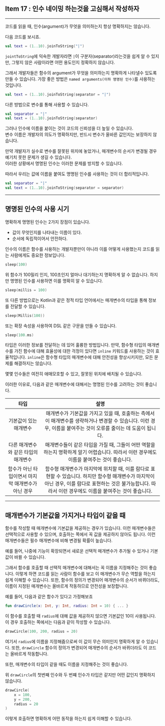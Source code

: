 ## Item 17 : 인수 네이밍 하는것을 고심해서 작성하자

---

코드를 읽을 때, 인수(argument)가 무엇을 의미하는지 항상 명확하지는 않습니다.

다음 코드를 보시죠.

```kotlin
val text = (1..10).joinToString("|")
```

`jointToString`에 익숙한 개발자라면 `|`이 구분자(separator)라는것을 쉽게 알 수 있지만, 그렇지 않은 사람이라면 어떤 용도인지 정확하지 않습니다.

그래서 개발자들은 함수의 argument가 무엇을 의미하는지 명확하게 나타낼수 있도록 만들 수 있습니다.
가장 좋은 방법은 `named arguments(이하 명명된 인수)`를 사용하는 것입니다.

```kotlin
val text = (1..10).joinToString(separator = "|")
```

다른 방법으로 변수를 통해 사용할 수 있습니다.

```kotlin
val separator = "|"
val text = (1..10).joinToString(separator)
```

그러나 인수에 이름을 붙이는 것이 코드의 신뢰성을 더 높일 수 있습니다.  
변수 이름은 개발자의 의도가 명확하지만, 반드시 변수가 올바른 값인지는 보장하지 않습니다.

만약 개발자가 실수로 변수를 잘못된 위치에 놓았거나, 매개변수의 순서가 변경될 경우 예기치 못한 문제가 생길 수 있습니다.  
이러한 상황에서 명명된 인수는 이러한 문제를 방지할 수 있습니다.

따라서 우리는 값에 이름을 붙여도 명명된 인수를 사용하는 것이 더 합리적입니다.

```kotlin
val separator = "|"
val text = (1..10).joinToString(separator = separator)
```

---

## 명명된 인수의 사용 시기

명확하게 명명된 인수는 2가지 장점이 있습니다.

- 값이 무엇인지를 나타내는 이름이 있다.
- 순서에 독립적이어서 안전하다.

인수의 이름은 함수를 사용하는 개발자뿐만이 아니라 이를 어떻게 사용했는지 코드를 읽는 사람에게도 중요한 정보입니다.

```kotlin
sleep(100)
```

위 함수가 100밀리 인지, 100초인지 얼마나 대기하는지 명확하게 알 수 없습니다.
하지만 명명된 인수를 사용하면 이를 명확히 알 수 있습니다.

```kotlin
sleep(millis = 100)
```

또 다른 방법으로는 Kotlin과 같은 정적 타입 언어에서는 매개변수의 타입을 통해 정보를 전달할 수 있습니다.

```kotlin
sleep(Millis(100))
```

또는 확장 속성을 사용하여 DSL 같은 구문을 만들 수 있습니다.

```kotlin
sleep(100.ms)
```

타입은 이러한 정보를 전달하는 데 있어 훌륭한 방법입니다.
만약, 함수형 타입의 매개변수를 가진 함수에 대해 효율성에 대한 걱정이 있다면 `inline` 키워드를 사용하는 것이 효율적입니다.
`inline`은 함수형 타입의 매개변수에 대해 안전성을 향상시키지만, 모든 문제를 해결하지는 않습니다.

몇몇 인수들은 여전히 애매모호할 수 있고, 잘못된 위치에 배치될 수 있습니다.

이러한 이유로, 다음과 같은 매개변수에 대해서는 명명된 인수를 고려하는 것이 좋습니다.

|              타입              |                                                           설명                                                            |
|:----------------------------:|:-----------------------------------------------------------------------------------------------------------------------:|
|         기본값이 있는 매개변수         |              매개변수가 기본값을 가지고 있을 때, 호출하는 측에서 이 매개변수를 생략하거나 변경할 수 있습니다. 이런 경우, 이름을 붙여주는 것이 오류를 줄이는 데 도움이 됩니다.              |
|     다른 매개변수와 같은 타입의 매개변수     |                     매개변수들이 같은 타입을 가질 때, 그들이 어떤 역할을 하는지 명확하게 알기 어렵습니다. 따라서 이런 경우에도 이름을 붙여주는 것이 좋습니다.                     |
| 함수가 아닌 타입이면서 마지막 매개변수가 아닌 경우 | 함수형 매개변수가 마지막에 위치할 때, 이를 람다로 표현할 수 있습니다. 하지만 함수형 매개변수가 마지막이 아닌 경우, 이를 람다로 표현하는 것은 불가능합니다. 따라서 이런 경우에도 이름을 붙여주는 것이 좋습니다. |


---

## 매개변수가 기본값을 가지거나 타입이 같을 때
함수를 작성할 때 매개변수에 기본값을 제공하는 경우가 있습니다. 
이런 매개변수들은 선택적으로 사용할 수 있으며, 호출하는 쪽에서 꼭 값을 제공하지 않아도 됩니다. 
이런 매개변수들은 필수 매개변수에 비해 변경될 확률이 높습니다. 

예를 들어, 나중에 기능이 확장되면서 새로운 선택적 매개변수가 추가될 수 있거나 기본값이 바뀔 수 있습니다.

그래서 함수를 호출할 때 선택적 매개변수에 대해서는 꼭 이름을 지정해주는 것이 좋습니다. 
이렇게 하면 코드를 읽는 사람이 함수를 보고 이 매개변수가 무슨 역할을 하는지 쉽게 이해할 수 있습니다. 
또한, 함수의 정의가 변경되어 매개변수의 순서가 바뀌더라도, 이름이 지정된 매개변수는 올바르게 작동하므로 안전성을 보장합니다.

예를 들어, 다음과 같은 함수가 있다고 가정해보죠

```kotlin
fun drawCircle(x: Int, y: Int, radius: Int = 10) { ... }
```

이 함수를 호출할 때 `radius`에 대해 값을 제공하지 않으면 기본값인 10이 사용됩니다. 이 경우 호출하는 쪽에서는 다음과 같이 작성할 수 있습니다.

```kotlin
drawCircle(100, 200, radius = 20)
```

여기서 `radius`에 이름을 지정해줌으로써 이 값이 무슨 의미인지 명확하게 알 수 있습니다. 
또한, `drawCircle` 함수의 정의가 변경되어 매개변수의 순서가 바뀌더라도 이 코드는 올바르게 작동합니다.

또한, 매개변수의 타입이 같을 때도 이름을 지정해주는 것이 좋습니다.

위 `drawCircle`의 첫번째 인수와 두 번쨰 인수가 타입은 같지만 어떤 값인지 명확하지 않습니다.

```kotlin
drawCircle(
    x = 100,
    y = 200,
    radius = 20
)
```

이렇게 호출하면 명확하게 어떤 동작을 하는지 쉽게 이해할 수 있습니다.